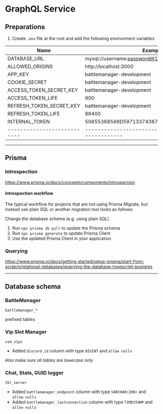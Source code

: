 # GraphQL Service

## Preparations

1. Create `.env` file at the root and add the following environment variables

| Name                      | Example value                                             |
|---------------------------|-----------------------------------------------------------|
| DATABASE_URL              | mysql://username:password@127.0.0.1:3306/battlemanager_db |
| ALLOWED_ORIGINS           | http://localhost:3000                                     |
| APP_KEY                   | battlemanager-development                                 |
| COOKIE_SECRET             | battlemanager-development                                 |
| ACCESS_TOKEN_SECRET_KEY   | battlemanager-development                                 |
| ACCESS_TOKEN_LIFE         | 900                                                       |
| REFRESH_TOKEN_SECRET_KEY  | battlemanager-development                                 |
| REFRESH_TOKEN_LIFE        | 86400                                                     |
| INTERNAL_TOKEN            | 50655368566D597133743677397A2443                          |
|---------------------------|-----------------------------------------------------------|

<hr>

## Prisma

### Introspection
https://www.prisma.io/docs/concepts/components/introspection

#### Introspection workflow

The typical workflow for projects that are not using Prisma Migrate, but instead use plain SQL or another migration tool looks as follows:

Change the database schema (e.g. using plain SQL)
1. Run `npx prisma db pull` to update the Prisma schema
2. Run `npx prisma generate` to update Prisma Client
3. Use the updated Prisma Client in your application

### Querying

https://www.prisma.io/docs/getting-started/setup-prisma/start-from-scratch/relational-databases/querying-the-database-typescript-postgres

<hr>

## Database schema


### BattleManager
```
battlemanager_*
```

prefixed tables

### Vip Slot Manager

```
vsm_vips
```
- Added `discord_id` column with type `BIGINT` and `allow nulls`

_Also make sure all tables are lowecase only_
### Chat, Stats, GUID logger

```
tbl_server
```

- Added `battlemanager_endpoint` column with type `VARCHAR(200)` and `allow nulls`
- Added `battlemanager_lastconnection` column with type `TIMESTAMP` and `allow nulls`
